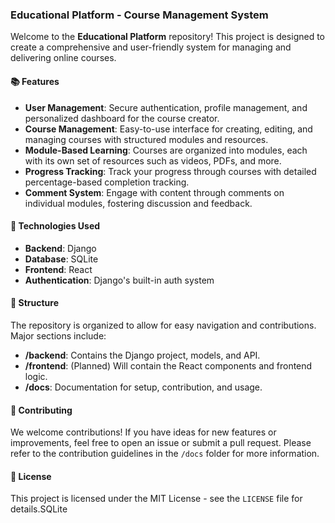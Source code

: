 ### Educational Platform - Course Management System

Welcome to the **Educational Platform** repository! This project is designed to create a comprehensive and user-friendly system for managing and delivering online courses.

#### 📚 Features

- **User Management**: Secure authentication, profile management, and personalized dashboard for the course creator.
- **Course Management**: Easy-to-use interface for creating, editing, and managing courses with structured modules and resources.
- **Module-Based Learning**: Courses are organized into modules, each with its own set of resources such as videos, PDFs, and more.
- **Progress Tracking**: Track your progress through courses with detailed percentage-based completion tracking.
- **Comment System**: Engage with content through comments on individual modules, fostering discussion and feedback.

#### 🔧 Technologies Used

- **Backend**: Django
- **Database**: SQLite
- **Frontend**: React
- **Authentication**: Django's built-in auth system

#### 📂 Structure

The repository is organized to allow for easy navigation and contributions. Major sections include:

- **/backend**: Contains the Django project, models, and API.
- **/frontend**: (Planned) Will contain the React components and frontend logic.
- **/docs**: Documentation for setup, contribution, and usage.

#### 🌟 Contributing

We welcome contributions! If you have ideas for new features or improvements, feel free to open an issue or submit a pull request. Please refer to the contribution guidelines in the `/docs` folder for more information.

#### 📝 License

This project is licensed under the MIT License - see the `LICENSE` file for details.SQLite
